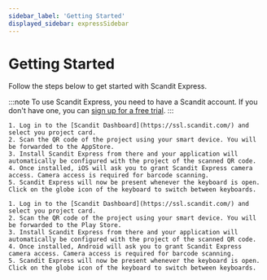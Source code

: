 ```yaml
---
sidebar_label: 'Getting Started'
displayed_sidebar: expressSidebar
---
```


# Getting Started

Follow the steps below to get started with Scandit Express.

:::note
To use Scandit Express, you need to have a Scandit account. If you don't have one, you can [sign up for a free trial](https://ssl.scandit.com/dashboard/sign-up?p=express-trial).
:::

<Tabs>
  <TabItem value="iOS" label="iOS">

    1. Log in to the [Scandit Dashboard](https://ssl.scandit.com/) and select you project card.
    2. Scan the QR code of the project using your smart device. You will be forwarded to the AppStore. 
    3. Install Scandit Express from there and your application will automatically be configured with the project of the scanned QR code.
    4. Once installed, iOS will ask you to grant Scandit Express camera access. Camera access is required for barcode scanning.
    5. Scandit Express will now be present whenever the keyboard is open. Click on the globe icon of the keyboard to switch between keyboards.

  </TabItem>

  <TabItem value="android" label="Android">

    1. Log in to the [Scandit Dashboard](https://ssl.scandit.com/) and select you project card.
    2. Scan the QR code of the project using your smart device. You will be forwarded to the Play Store. 
    3. Install Scandit Express from there and your application will automatically be configured with the project of the scanned QR code.
    4. Once installed, Android will ask you to grant Scandit Express camera access. Camera access is required for barcode scanning.
    5. Scandit Express will now be present whenever the keyboard is open. Click on the globe icon of the keyboard to switch between keyboards.

  </TabItem>
</Tabs>
